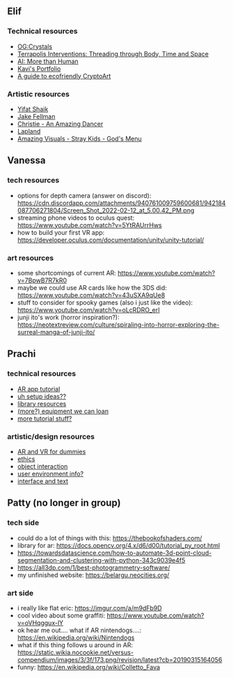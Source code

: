 ## Elif
### Technical resources
* [OG:Crystals](https://ogcrystals.com/)
* [Terrapolis Interventions: Threading through Body, Time and Space](https://www.liminalportal.com/terrapolis)
* [AI: More than Human](https://www.barbican.org.uk/hire/exhibition-hire-bie/ai-more-than-human)
* [Kavi's Portfolio](https://kavi999.wordpress.com/)
* [A guide to ecofriendly CryptoArt](https://github.com/memo/eco-nft)

### Artistic resources
* [Yifat Shaik](https://yifatshaik.itch.io/)
* [Jake Fellman](https://www.instagram.com/jakefellman/?hl=en)
* [Christie - An Amazing Dancer](https://www.instagram.com/chi_xtie/?hl=en)
* [Lapland](https://new.visitfinland.com/en/places-to-go/lapland/)
* [Amazing Visuals - Stray Kids - God's Menu](https://www.youtube.com/watch?v=TQTlCHxyuu8)

## Vanessa
### tech resources
- options for depth camera (answer on discord): https://cdn.discordapp.com/attachments/940761009759600681/942184087706271804/Screen_Shot_2022-02-12_at_5.00.42_PM.png
- streaming phone videos to oculus quest: https://www.youtube.com/watch?v=5YtRAUrrHws
- how to build your first VR app: https://developer.oculus.com/documentation/unity/unity-tutorial/

### art resources
- some shortcomings of current AR: https://www.youtube.com/watch?v=7BpwB7R7kR0
- maybe we could use AR cards like how the 3DS did: https://www.youtube.com/watch?v=43uSXA9qUe8
- stuff to consider for spooky games (also i just like the video): https://www.youtube.com/watch?v=oLcRDRO_erI
- junji ito's work (horror inspiration?): https://neotextreview.com/culture/spiraling-into-horror-exploring-the-surreal-manga-of-junji-ito/ 

## Prachi
### technical resources
- [AR app tutorial](https://www.youtube.com/watch?v=MtiUx_szKbI)
- [uh setup ideas??](https://www.youtube.com/watch?v=RgBeRP4dUGo)
- [library resources](https://www.library.yorku.ca/ds/home/media-creation-lab/virtual-reality/)
- [(more?) equipment we can loan](https://www.library.yorku.ca/ds/home/media-creation-lab/equipment/)
- [more tutorial stuff?](https://vrgamedevelopment.pro/how-to-code-an-ar-application/#How_do_I_Create_an_AR_App)

### artistic/design resources
- [AR and VR for dummies](https://www.dummies.com/book/technology/programming-web-design/general-programming-web-design/virtual-augmented-reality-for-dummies-281887)
- [ethics](https://www.insightssuccess.com/ethical-challenges-of-virtual-and-augmented-reality/#:~:text=The%20main%20ethical%20challenges%20in,%2C%20reality%20distortion%2C%20and%20manipulation.)
- [object interaction](https://www.dummies.com/article/technology/programming-web-design/general-programming-web-design/designing-augmented-reality-apps-interacting-with-objects-256456)
- [user environment info?](https://www.dummies.com/article/technology/programming-web-design/general-programming-web-design/augmented-reality-app-design-starting-up-and-user-environment-256467)
- [interface and text](https://www.dummies.com/article/technology/programming-web-design/general-programming-web-design/designing-augmented-reality-apps-comfort-zones-interfaces-and-text-256462)

## Patty (no longer in group)
### tech side
* could do a lot of things with this: https://thebookofshaders.com/
* library for ar: https://docs.opencv.org/4.x/d6/d00/tutorial_py_root.html
* https://towardsdatascience.com/how-to-automate-3d-point-cloud-segmentation-and-clustering-with-python-343c9039e4f5
* https://all3dp.com/1/best-photogrammetry-software/
* my unfinished website: https://belargu.neocities.org/

### art side
* i really like flat eric: https://imgur.com/a/m9dFb9D
* cool video about some graffiti: https://www.youtube.com/watch?v=oVHqggux-lY
* ok hear me out.... what if AR nintendogs....: https://en.wikipedia.org/wiki/Nintendogs
* what if this thing follows u around in AR: https://static.wikia.nocookie.net/versus-compendium/images/3/3f/173.png/revision/latest?cb=20190315164056
* funny: https://en.wikipedia.org/wiki/Colletto_Fava
